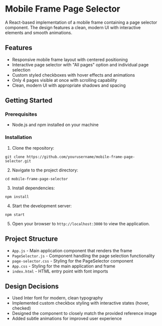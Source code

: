 # Mobile Frame Page Selector

A React-based implementation of a mobile frame containing a page selector component. The design features a clean, modern UI with interactive elements and smooth animations.

## Features

- Responsive mobile frame layout with centered positioning
- Interactive page selector with "All pages" option and individual page selection
- Custom styled checkboxes with hover effects and animations
- Only 4 pages visible at once with scrolling capability
- Clean, modern UI with appropriate shadows and spacing

## Getting Started

### Prerequisites

- Node.js and npm installed on your machine

### Installation

1. Clone the repository:
```
git clone https://github.com/yourusername/mobile-frame-page-selector.git
```

2. Navigate to the project directory:
```
cd mobile-frame-page-selector
```

3. Install dependencies:
```
npm install
```

4. Start the development server:
```
npm start
```

5. Open your browser to `http://localhost:3000` to view the application.

## Project Structure

- `App.js` - Main application component that renders the frame
- `PageSelector.js` - Component handling the page selection functionality
- `page-selector.css` - Styling for the PageSelector component
- `App.css` - Styling for the main application and frame
- `index.html` - HTML entry point with font imports

## Design Decisions

- Used Inter font for modern, clean typography
- Implemented custom checkbox styling with interactive states (hover, checked)
- Designed the component to closely match the provided reference image
- Added subtle animations for improved user experience


